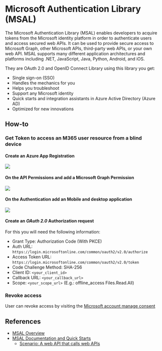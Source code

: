 # Microsoft Authentication Library (MSAL)

The Microsoft Authentication Library (MSAL) enables developers to acquire tokens from the Microsoft identity platform in order to authenticate users and access secured web APIs. It can be used to provide secure access to Microsoft Graph, other Microsoft APIs, third-party web APIs, or your own web API. MSAL supports many different application architectures and platforms including .NET, JavaScript, Java, Python, Android, and iOS.

They are OAuth 2.0 and OpenID Connect Library using this library you get: 

- Single sign-on (SSO)
- Handles the mechanics for you 
- Helps you troubleshoot 
- Support any Microsoft identity 
- Quick starts and integration assistants in Azure Active Directory (Azure AD)
- Optimized for new innovations

## How-to 

### Get Token to access an M365 user resource from a blind device

#### Create an Azure App Registration

![](./resources/msal/app_registration_01.png)

#### On the API Permissions and add a Microsoft Graph Permission 

![](./resources/msal/app_registration_02.png)

#### On the Authentication add an Mobile and desktop application 

![](./resources/msal/app_registration_03.png)

#### Create an *OAuth 2.0* Authorization request 

For this you will need the following information: 

- Grant Type: Authorization Code (With PKCE)
- Auth URL: `https://login.microsoftonline.com/common/oauth2/v2.0/authorize`
- Access Token URL: `https://login.microsoftonline.com/common/oauth2/v2.0/token`
- Code Challenge Method: SHA-256
- Client ID: `<your_client_id>`
- Callback URL: `<your_callback_url>`
- Scope: `<your_scope_url>` (E.g.: offline_access Files.Read.All)

### Revoke access 

User can revoke access by visiting the [Microsoft account manage consent](https://account.live.com/consent/Manage)

## References

- [MSAL Overview](https://docs.microsoft.com/en-us/azure/active-directory/develop/msal-overview#languages-and-frameworks)
- [MSAL Documentation and Quick Starts](https://aka.ms/msal-overview)
  - [Scenario: A web API that calls web APIs](https://docs.microsoft.com/en-us/azure/active-directory/develop/scenario-web-api-call-api-overview)
